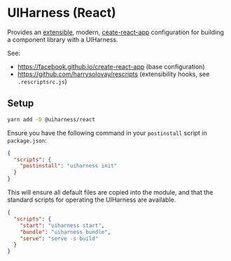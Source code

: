# UIHarness (React)

Provides an [extensible](https://github.com/harrysolovay/rescripts), modern, [ceate-react-app](https://facebook.github.io/create-react-app) configuration for building a component library with a UIHarness.

See:

- https://facebook.github.io/create-react-app (base configuration)
- https://github.com/harrysolovay/rescripts (extensibility hooks, see `.rescriptsrc.js`)

## Setup

```bash
yarn add -D @uiharness/react
```

Ensure you have the following command in your `postinstall` script in `package.json`:

```json
{
  "scripts": {
    "postinstall": "uiharness init"
  }
}
```

This will ensure all default files are copied into the module, and that the standard scripts for operating the UIHarness are available.

```json
{
  "scripts": {
    "start": "uiharness start",
    "bundle": "uiharness bundle",
    "serve": "serve -s build"
  }
}
```
